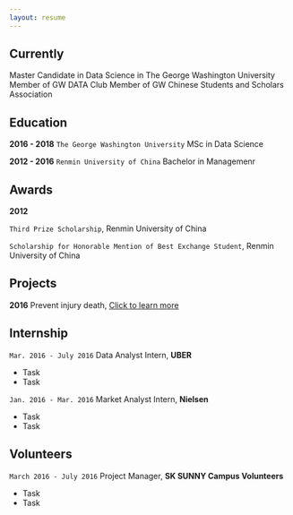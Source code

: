 ```yaml
---
layout: resume
---
```

## Currently

Master Candidate in Data Science in The George Washington University
Member of GW DATA Club
Member of GW Chinese Students and Scholars Association

## Education

__2016 - 2018__
`The George Washington University`
MSc in Data Science

__2012 - 2016__
`Renmin University of China`
Bachelor in Managemenr

## Awards
__2012__

`Third Prize Scholarship`, Renmin University of China


`Scholarship for Honorable Mention of Best Exchange Student`, Renmin University of China

## Projects

__2016__
Prevent injury death, <a href="http://MyWebsite.tld/presentation1">Click to learn more</a>


## Internship

`Mar. 2016 - July 2016`
Data Analyst Intern, __UBER__ 

- Task
- Task

`Jan. 2016 - Mar. 2016`
Market Analyst Intern, __Nielsen__ 

- Task
- Task

## Volunteers

`March 2016 - July 2016`
Project Manager, __SK SUNNY Campus Volunteers__

- Task
- Task


<!-- ### Footer

Last updated: May 2013 -->


